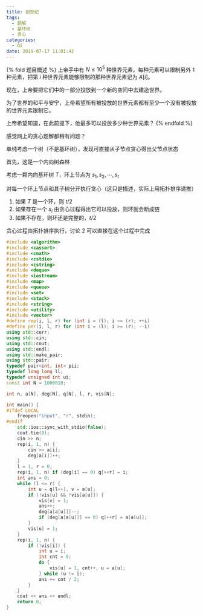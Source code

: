 ```yaml
---
title: 创世纪
tags:
  - 题解
  - 基环树
  - 贪心
categories:
  - OI
date: 2019-07-17 11:01:42
---
```


{% fold 题目概述 %}
上帝手中有 $N \le 10^5$  种世界元素，每种元素可以限制另外 $1$ 种元素，把第 $i$ 种世界元素能够限制的那种世界元素记为 $A[i]$。

现在，上帝要把它们中的一部分投放到一个新的空间中去建造世界。

为了世界的和平与安宁，上帝希望所有被投放的世界元素都有至少一个没有被投放的世界元素限制它。

上帝希望知道，在此前提下，他最多可以投放多少种世界元素？
{% endfold %}


感觉网上的贪心题解都稍有问题？

单纯考虑一个树（不是基环树），发现可直接从子节点贪心得出父节点状态

首先，这是一个内向树森林

考虑一颗内向基环树 $T$，环上节点为 $s_1, s_2, \cdots,s_t$

对每一个环上节点和其子树分开执行贪心（这只是描述，实际上用拓扑排序递推）

1. 如果 $T$ 是一个环，则 $t/2$
2. 如果存在一个 $s_i$ 由贪心过程得出它可以投放，则环就会断成链
3. 如果不存在，则环还是完整的，$t/2$

贪心过程由拓扑排序执行，讨论 2 可以直接在这个过程中完成

<!-- more -->

```cpp
#include <algorithm>
#include <cassert>
#include <cmath>
#include <cstdio>
#include <cstring>
#include <deque>
#include <iostream>
#include <map>
#include <queue>
#include <set>
#include <stack>
#include <string>
#include <utility>
#include <vector>
#define rep(i, l, r) for (int i = (l); i <= (r); ++i)
#define per(i, l, r) for (int i = (l); i >= (r); --i)
using std::cerr;
using std::cin;
using std::cout;
using std::endl;
using std::make_pair;
using std::pair;
typedef pair<int, int> pii;
typedef long long ll;
typedef unsigned int ui;
const int N = 1000010;

int n, a[N], deg[N], q[N], l, r, vis[N];

int main() {
#ifdef LOCAL
    freopen("input", "r", stdin);
#endif
    std::ios::sync_with_stdio(false);
    cout.tie(0);
    cin >> n;
    rep(i, 1, n) {
        cin >> a[i];
        deg[a[i]]++;
    }
    l = 1, r = 0;
    rep(i, 1, n) if (deg[i] == 0) q[++r] = i;
    int ans = 0;
    while (l <= r) {
        int u = q[l++], v = a[u];
        if (!vis[u] && !vis[a[u]]) {
            vis[v] = 1;
            ans++;
            deg[a[a[u]]]--;
            if (deg[a[a[u]]] == 0) q[++r] = a[a[u]];
        }
        vis[u] = 1;
    }
    rep(i, 1, n) {
        if (!vis[i]) {
            int u = i;
            int cnt = 0;
            do {
                vis[u] = 1, cnt++, u = a[u];
            } while (u != i);
            ans += cnt / 2;
        }
    }
    cout << ans << endl;
    return 0;
}
```
